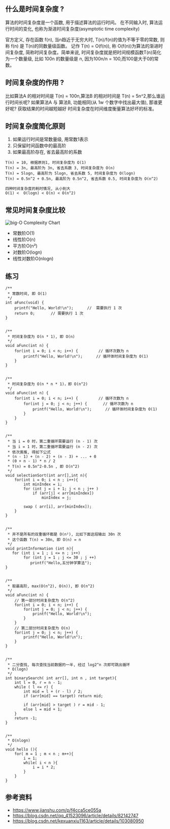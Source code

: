 ## 什么是时间复杂度 ?

算法的时间复杂度是一个函数, 用于描述算法的运行时间。
在不同输入时, 算法运行时间的变化, 也称为渐进时间复杂度(asymptotic time complexity)

官方定义, 存在函数 f(n), 当n趋近于无穷大时, T(n)/f(n)的值为不等于零的常数,
则称 f(n) 是 T(n)的同数量级函数。 记作 T(n) = O(f(n)), 称 O(f(n))为算法的渐进时间复杂度, 简称时间复杂度。简单来说, 时间复杂度就是把时间规模函数T(n)简化为一个数量级, 比如 100n 的数量级是 n, 因为100n/n = 100,而100是大于0的常数。


## 时间复杂度的作用 ?

比如算法A 的相对时间是 T(n) = 100n,算法B 的相对时间是 T(n) = 5n^2,那么谁运行时间长呢? 
如果算法A 与 算法B, 功能相同(从 1w 个数字中找出最大值), 那谁更好呢? 获取结果的时间越短越好
时间复杂度在时间维度衡量算法好坏的标准。


## 时间复杂度简化原则
1. 如果运行时间是常数量级, 用常数1表示
2. 只保留时间函数中的最高阶
3. 如果最高阶存在, 省去最高阶的系数

```
T(n) = 10, 根据原则1, 时间复杂度为 O(1)
T(n) = 3n, 最高阶为 3n, 省去系数 3, 时间复杂度为 O(n) 
T(n) = 5logn, 最高阶为 5logn, 省去系数 5, 时间复杂度为 O(logn)
T(n) = 0.5n^2 + 0.5n, 最高阶为 0.5n^2, 省去系数 0.5, 时间复杂度为 O(n^2)

四种时间复杂度的耗时情况, 从小到大
O(1) <  O(logn) < O(n) < O(n^2)
```

## 常见时间复杂度比较
![big-O Complexity Chart](https://ss.csdn.net/p?https://pic2.zhimg.com/v2-b2208e1450fd07a55d3032af084da6fd_b.jpg)

- 常数阶O(1)
- 线性阶O(n)
- 平方阶O(n²)
- 对数阶O(logn)
- 线性对数阶O(nlogn)


## 练习

```
/**
 * 常数时间, 即 O(1)
 */
int aFunc(void) {
    printf("Hello, World!\n");      //  需要执行 1 次
    return 0;       // 需要执行 1 次
}


/**
 * 时间复杂度为 O(n * 1), 即 O(n)
 */
void aFunc(int n) {
    for(int i = 0; i < n; i++) {         // 循环次数为 n
        printf("Hello, World!\n");      // 循环体时间复杂度为 O(1)
    }
}

 
/**
 * 时间复杂度为 O(n * n * 1)，即 O(n^2)
 */
void aFunc(int n) {
    for(int i = 0; i < n; i++) {         // 循环次数为 n
        for(int j = 0; j < n; j++) {       // 循环次数为 n
            printf("Hello, World!\n");      // 循环体时间复杂度为 O(1)
        }
    }
}


/**
 * 当 i = 0 时，第二重循环需要运行 (n - 1) 次
 * 当 i = 1 时，第二重循环需要运行 (n - 2) 次
 * 依次类推, 得如下公式
 * (n - 1) + (n - 2) + (n - 3) + ... + 0
 * (0 + n - 1) * n / 2
 * T(n) = 0.5n^2-0.5n , 即 O(n^2)
 */
void selectionSort(int arr[],int n){
    for(int i = 0; i < n ; i++){
        int minIndex = i;
        for (int j = i + 1; j < n ; j++ )
            if (arr[j] < arr[minIndex])
                minIndex = j;

        swap ( arr[i], arr[minIndex]);
    }
}


/**
 * 并不是所有的双重循环都是 O(n²), 比如下面这段输出 30n 次
 * 这个函数 T(n) = 30n, 即 O(n) = n
 */
void printInformation (int n){
   for (int i = 1 ; i <= n ; i++)
        for (int j = 1 ; j <= 30 ; j ++)
           printf("Hello,五分钟学算法");
}


/**
 * 取最高阶, max(O(n^2), O(n)), 即 O(n^2)
 */
void aFunc(int n) {
    // 第一部分时间复杂度为 O(n^2)
    for(int i = 0; i < n; i++) {
        for(int j = 0; j < n; j++) {
            printf("Hello, World!\n");
        }
    }
    // 第二部分时间复杂度为 O(n)
    for(int j = 0; j < n; j++) {
        printf("Hello, World!\n");
    }
}


/**
 * 二分查找, 每次查找当前数据的一半, 经过 log2^n 次即可跳出循环
 * O(logn)
 */
int binarySearch( int arr[], int n , int target){
    int l = 0, r = n - 1;
    while ( l <= r) {
        int mid = l + (r - l) / 2;
        if (arr[mid] == target) return mid;
        
        if (arr[mid] > target ) r = mid - 1;
        else l = mid + 1;
    }
    return -1;
}


/**
 * O(nlogn)
 */
void hello (){
    for( m = 1 ; m < n ; m++){
        i = 1;
        while( i < n ){
            i = i * 2;
        }
    }
}

```

## 参考资料
- https://www.jianshu.com/p/f4cca5ce055a
- https://blog.csdn.net/qq_41523096/article/details/82142747
- https://blog.csdn.net/kexuanxiu1163/article/details/103080950
